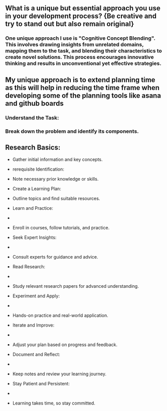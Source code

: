 
## What is a unique but essential approach you use in your development process? {Be creative and try to stand out but also remain original}

### One unique approach I use is "Cognitive Concept Blending". This involves drawing insights from unrelated domains, mapping them to the task, and blending their characteristics to create novel solutions. This process encourages innovative thinking and results in unconventional yet effective strategies.



## My unique approach is to extend planning time as this will help in reducing the time frame when developing some of the planning tools like asana and github boards




###  Understand the Task:

### Break down the problem and identify its components.
## Research Basics:

- Gather initial information and key concepts.
- rerequisite Identification:

- Note necessary prior knowledge or skills.
- Create a Learning Plan:

- Outline topics and find suitable resources.
- Learn and Practice:
- 
- Enroll in courses, follow tutorials, and practice.
- Seek Expert Insights:
- 
- Consult experts for guidance and advice.
- Read Research:
- 
- Study relevant research papers for advanced understanding.
- Experiment and Apply:
- 
- Hands-on practice and real-world application.
- Iterate and Improve:
- 
- Adjust your plan based on progress and feedback.
- Document and Reflect:
- 
- Keep notes and review your learning journey.
- Stay Patient and Persistent:
- 
- Learning takes time, so stay committed.